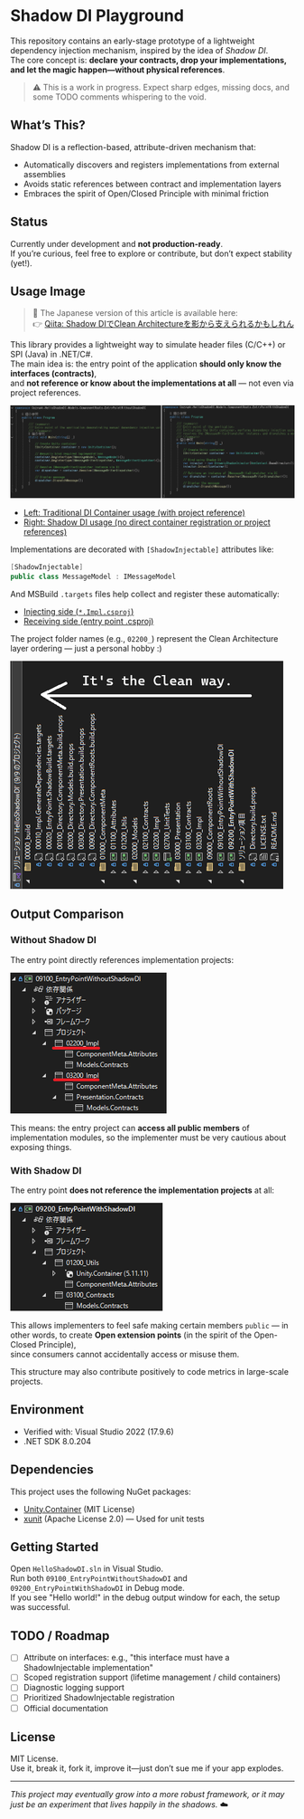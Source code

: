 ﻿# Shadow DI Playground

This repository contains an early-stage prototype of a lightweight dependency injection mechanism, inspired by the idea of *Shadow DI*.  
The core concept is: **declare your contracts, drop your implementations, and let the magic happen—without physical references**.

> ⚠️ This is a work in progress. Expect sharp edges, missing docs, and some TODO comments whispering to the void.

## What’s This?

Shadow DI is a reflection-based, attribute-driven mechanism that:
- Automatically discovers and registers implementations from external assemblies
- Avoids static references between contract and implementation layers
- Embraces the spirit of Open/Closed Principle with minimal friction

## Status

Currently under development and **not production-ready**.  
If you’re curious, feel free to explore or contribute, but don’t expect stability (yet!).

## Usage Image

> 📝 The Japanese version of this article is available here:  
> 👉 [Qiita: Shadow DIでClean Architectureを影から支えられるかもしれん](https://qiita.com/cozyupk/items/92ed5fcc008ebcfd1284)

This library provides a lightweight way to simulate header files (C/C++) or SPI (Java) in .NET/C#.  
The main idea is: the entry point of the application **should only know the interfaces (contracts)**,  
and **not reference or know about the implementations at all** — not even via project references.

![Architecture Overview](./Documents/README/Images/099c6a8b-27f0-40a2-b353-00b2d2519b79.png)

- [Left: Traditional DI Container usage (with project reference)](https://github.com/cozyupk/HelloShadowDI/blob/af987b2125c71dc4be08083cf2c1529c1fc31a47/ComponentRoots/EntryPointWithoutShadowDI/Program.cs)
- [Right: Shadow DI usage (no direct container registration or project references)](https://github.com/cozyupk/HelloShadowDI/blob/af987b2125c71dc4be08083cf2c1529c1fc31a47/ComponentRoots/EntryPointWithShadowDI/Program.cs)

Implementations are decorated with `[ShadowInjectable]` attributes like:

```csharp
[ShadowInjectable]
public class MessageModel : IMessageModel
```

And MSBuild `.targets` files help collect and register these automatically:

- [Injecting side (`*.Impl.csproj`)](https://github.com/cozyupk/HelloShadowDI/blob/af987b2125c71dc4be08083cf2c1529c1fc31a47/Models/Impl/02200_Impl.csproj#L13)
- [Receiving side (entry point .csproj)](https://github.com/cozyupk/HelloShadowDI/blob/af987b2125c71dc4be08083cf2c1529c1fc31a47/ComponentRoots/EntryPointWithShadowDI/09200_EntryPointWithShadowDI.csproj#L13)

The project folder names (e.g., `02200_`) represent the Clean Architecture layer ordering — just a personal hobby :)

![cleanway](./Documents/README/Images/cleanway.png)

## Output Comparison

### Without Shadow DI
The entry point directly references implementation projects:

![Without ShadowDI](./Documents/README/Images/12fb1b25-9574-415b-8378-e6cc23b559ea.png)

This means: the entry project can **access all public members** of implementation modules, so the implementer must be very cautious about exposing things.

### With Shadow DI
The entry point **does not reference the implementation projects** at all:

![With ShadowDI](./Documents/README/Images/5759e2c8-92a4-427c-9a3a-2f8b3067a013.png)

This allows implementers to feel safe making certain members `public` — in other words, to create **Open extension points** (in the spirit of the Open-Closed Principle),  
since consumers cannot accidentally access or misuse them.

This structure may also contribute positively to code metrics in large-scale projects.

## Environment

- Verified with: Visual Studio 2022 (17.9.6)
- .NET SDK 8.0.204

## Dependencies

This project uses the following NuGet packages:

- [Unity.Container](https://www.nuget.org/packages/Unity.Container/) (MIT License)
- [xunit](https://www.nuget.org/packages/xunit/) (Apache License 2.0) — Used for unit tests

## Getting Started
Open `HelloShadowDI.sln` in Visual Studio.  
Run both `09100_EntryPointWithoutShadowDI` and `09200_EntryPointWithShadowDI` in Debug mode.  
If you see "Hello world!" in the debug output window for each, the setup was successful.

## TODO / Roadmap

- [ ] Attribute on interfaces: e.g., "this interface must have a ShadowInjectable implementation"
- [ ] Scoped registration support (lifetime management / child containers)
- [ ] Diagnostic logging support
- [ ] Prioritized ShadowInjectable registration
- [ ] Official documentation

## License

MIT License.  
Use it, break it, fork it, improve it—just don’t sue me if your app explodes.

---

*This project may eventually grow into a more robust framework, or it may just be an experiment that lives happily in the shadows.* ☁️
